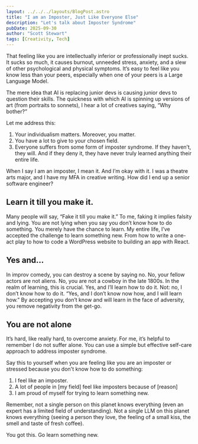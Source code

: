 ```yaml
---
layout: ../../../layouts/BlogPost.astro
title: "I am an Imposter, Just Like Everyone Else"
description: "Let's talk about Imposter Syndrome"
pubDate: 2025-09-30
author: "Scott Stewart"
tags: [Creativity, Tech]
---
```


That feeling like you are intellectually inferior or professionally inept sucks. It sucks so much, it causes burnout, unneeded stress, anxiety, and a slew of other psychological and physical symptoms. It’s easy to feel like you know less than your peers, especially when one of your peers is a Large Language Model.

The mere idea that AI is replacing junior devs is causing junior devs to question their skills. The quickness with which AI is spinning up versions of art (from portraits to sonnets), I hear a lot of creatives saying, “Why bother?”

Let me address this:

1. Your individualism matters. Moreover, you matter.
2. You have a lot to give to your chosen field.
3. Everyone suffers from some form of imposter syndrome. If they haven’t, they will. And if they deny it, they have never truly learned anything their entire life.

When I say I am an imposter, I mean it. And I’m okay with it. I was a theatre arts major, and I have my MFA in creative writing. How did I end up a senior software engineer?

## Learn it till you make it.

Many people will say, “Fake it till you make it.” To me, faking it implies falsity and lying. You are not lying when you say you don’t know how to do something. You merely have the chance to learn. My entire life, I’ve accepted the challenge to learn something new. From how to write a one-act play to how to code a WordPress website to building an app with React.

## Yes and…

In improv comedy, you can destroy a scene by saying no. No, your fellow actors are not aliens. No, you are not a cowboy in the late 1800s. In the realm of learning, this is crucial. Yes, and I’ll learn how to do it. Not: no, I don’t know how to do it. “Yes, and I don’t know now how, and I will learn how.” By accepting you don’t know and will learn in the face of adversity, you remove negativity from the get-go.

## You are not alone

It’s hard, like really hard, to overcome anxiety. For me, it’s helpful to remember I do not suffer alone. You can use a simple but effective self-care approach to address imposter syndrome.

Say this to yourself when you are feeling like you are an imposter or stressed because you don't know how to do something:

1. I feel like an imposter.
2. A lot of people in [my field] feel like imposters because of [reason]
3. I am proud of myself for trying to learn something new.

Remember, not a single person on this planet knows everything (even an expert has a limited field of understanding). Not a single LLM on this planet knows everything (seeing a person they love, the feeling of a small kiss, the smell and taste of fresh coffee).

You got this. Go learn something new.
